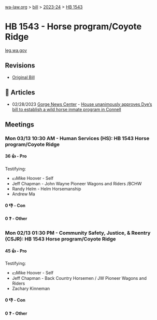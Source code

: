 [wa-law.org](/) > [bill](/bill/) > [2023-24](/bill/2023-24/) > [HB 1543](/bill/2023-24/hb/1543/)

# HB 1543 - Horse program/Coyote Ridge
[leg.wa.gov](https://app.leg.wa.gov/billsummary?BillNumber=1543&Year=2023&Initiative=false)

## Revisions
* [Original Bill](1/)

## 📰 Articles
* 02/28/2023 [Gorge News Center](/org/gorge_news_center/) - [House unanimously approves Dye’s bill to establish a wild horse inmate program in Connell](https://gorgenewscenter.com/2023/02/28/house-unanimously-approves-dyes-bill-to-establish-a-wild-horse-inmate-program-in-connell/#:~:text=House%20Bill%201543)

## Meetings
### Mon 03/13 10:30 AM - Human Services (HS): HB 1543 Horse program/Coyote Ridge
#### 36 👍 - Pro
Testifying:
* 💵Mike Hoover - Self
* Jeff Chapman - John Wayne Pioneer Wagons and Riders /BCHW
* Randy Helm - Helm Horsemanship
* Andrew Ma

#### 0 👎 - Con

#### 0 ❓ - Other

### Mon 02/13 01:30 PM - Community Safety, Justice, & Reentry (CSJR): HB 1543 Horse program/Coyote Ridge
#### 45 👍 - Pro
Testifying:
* 💵Mike Hoover - Self
* Jeff Chapman - Back Country Horsemen / JW Pioneer Wagons and Riders
* Zachary Kinneman

#### 0 👎 - Con

#### 0 ❓ - Other
